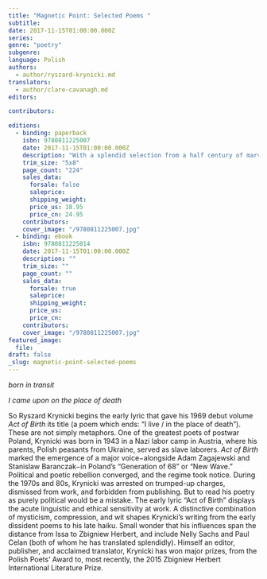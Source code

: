 ```yaml
---
title: "Magnetic Point: Selected Poems "
subtitle:
date: 2017-11-15T01:00:00.000Z
series:
genre: "poetry"
subgenre:
language: Polish
authors:
  - author/ryszard-krynicki.md
translators:
  - author/clare-cavanagh.md
editors:

contributors:

editions:
  - binding: paperback
    isbn: 9780811225007
    date: 2017-11-15T01:00:00.000Z
    description: "With a splendid selection from a half century of marvelous poems, a major Polish poet appears in English at last "
    trim_size: "5x8"
    page_count: "224"
    sales_data:
      forsale: false
      saleprice:
      shipping_weight:
      price_us: 18.95
      price_cn: 24.95
    contributors:
    cover_image: "/9780811225007.jpg"
  - binding: ebook
    isbn: 9780811225014
    date: 2017-11-15T01:00:00.000Z
    description: ""
    trim_size: ""
    page_count: ""
    sales_data:
      forsale: true
      saleprice:
      shipping_weight:
      price_us:
      price_cn:
    contributors:
    cover_image: "/9780811225007.jpg"
featured_image:
  file:
draft: false
_slug: magnetic-point-selected-poems
---
```


_born in transit_

_I came upon on the place of death_

So Ryszard Krynicki begins the early lyric that gave his 1969 debut volume _Act of Birth_ its title (a poem which ends: “I live / in the place of death”). These are not simply metaphors. One of the greatest poets of postwar Poland, Krynicki was born in 1943 in a Nazi labor camp in Austria, where his parents, Polish peasants from Ukraine, served as slave laborers. _Act of Birth_ marked the emergence of a major voice−alongside Adam Zagajewski and Stanislaw Baranczak−in Poland’s “Generation of 68” or “New Wave.” Political and poetic rebellion converged, and the regime took notice. During the 1970s and 80s, Krynicki was arrested on trumped-up charges, dismissed from work, and forbidden from publishing. But to read his poetry as purely political would be a mistake. The early lyric “Act of Birth” displays the acute linguistic and ethical sensitivity at work. A distinctive combination of mysticism, compression, and wit shapes Krynicki’s writing from the early dissident poems to his late haiku. Small wonder that his influences span the distance from Issa to Zbigniew Herbert, and include Nelly Sachs and Paul Celan (both of whom he has translated splendidly). Himself an editor, publisher, and acclaimed translator, Krynicki has won major prizes, from the Polish Poets’ Award to, most recently, the 2015 Zbigniew Herbert International Literature Prize.

